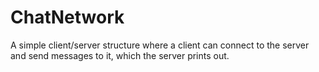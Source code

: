 # ChatNetwork

A simple client/server structure where a client can connect to the server and send messages to it, which the server prints out.
